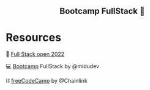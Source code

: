 <h2 align="center"> Bootcamp FullStack </b> 💛</h2>

# Resources

🚀 [Full Stack open 2022](https://fullstackopen.com/es/) 

💻 [Bootcamp](https://www.youtube.com/playlist?list=PLV8x_i1fqBw0Kn_fBIZTa3wS_VZAqddX7) FullStack by @midudev

⛓ [freeCodeCamp](https://www.youtube.com/playlist?list=PLVP9aGDn-X0QRGpzjx3av5lDH6msuAeyU) by @Chainlink
